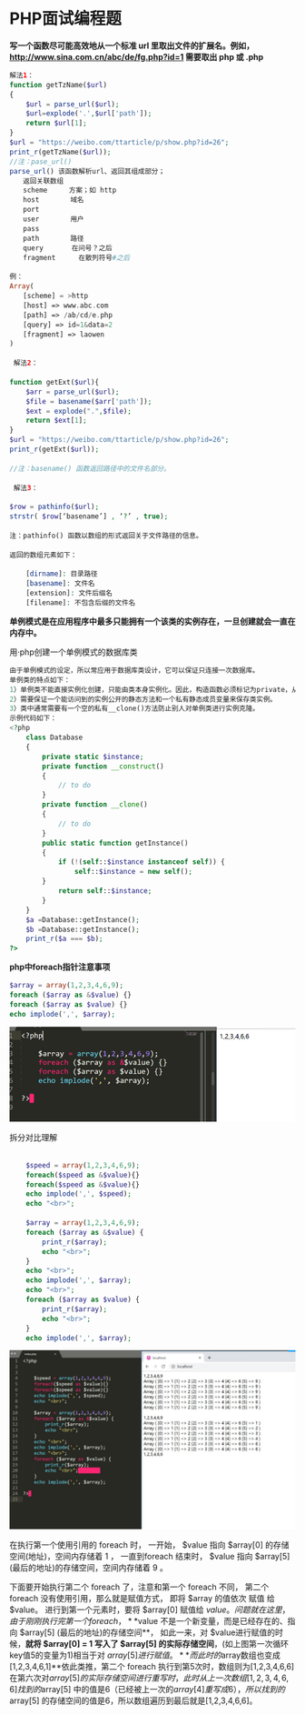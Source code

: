 # PHP面试编程题

**写一个函数尽可能高效地从一个标准 url 里取出文件的扩展名。例如，http://www.sina.com.cn/abc/de/fg.php?id=1 需要取出 php 或 .php**

```php
解法1：
function getTzName($url)
{
	$url = parse_url($url);
	$url=explode('.',$url['path']);
	return $url[1];
}
$url = "https://weibo.com/ttarticle/p/show.php?id=26";
print_r(getTzName($url));
//注：pase_url()
parse_url() 该函数解析url、返回其组成部分；
　　返回关联数组
　　scheme 　　 方案；如 http
　　host 　　　　域名
　　port
　　user 　　　　用户
　　pass
　　path 　　　　路径
　　query 　　　 在问号？之后
　　fragment 　   在散列符号#之后

例：
Array(
　　[scheme] = >http
　　[host] => www.abc.com
　　[path] => /ab/cd/e.php
　　[query] => id=1&data=2
　　[fragment] => laowen
)

 解法2：
    
function getExt($url){
	$arr = parse_url($url);
	$file = basename($arr['path']);
	$ext = explode(".",$file);
	return $ext[1];
}
$url = "https://weibo.com/ttarticle/p/show.php?id=26";
print_r(getExt($url));

//注：basename() 函数返回路径中的文件名部分。

 解法3：

$row = pathinfo($url); 
strstr( $row[‘basename’] , ‘?’ , true);

注：pathinfo() 函数以数组的形式返回关于文件路径的信息。

返回的数组元素如下：

    [dirname]: 目录路径
    [basename]: 文件名
    [extension]: 文件后缀名
    [filename]: 不包含后缀的文件名
```



**单例模式是在应用程序中最多只能拥有一个该类的实例存在，一旦创建就会一直在内存中。**

用·php创建一个单例模式的数据库类

```php
由于单例模式的设定，所以常应用于数据库类设计，它可以保证只连接一次数据库。
单例类的特点如下：
1）单例类不能直接实例化创建，只能由类本身实例化。因此，构造函数必须标记为private，从而防止类被实例化。
2）需要保证一个能访问到的实例公开的静态方法和一个私有静态成员变量来保存类实例。
3）类中通常需要有一个空的私有__clone()方法防止别人对单例类进行实例克隆。
示例代码如下：
<?php  
	class Database  
	{   
		private static $instance;
		private function __construct()  
		{  
			// to do 
		}  
		private function __clone()   
		{  
			// to do  
		}  
		public static function getInstance()   
		{  
			if (!(self::$instance instanceof self)) {  
				self::$instance = new self();  
		}  
			return self::$instance;  
		}  
	}  
	$a =Database::getInstance();  
	$b =Database::getInstance();  
	print_r($a === $b);  
?>
```

**php中foreach指针注意事项**

```php
$array = array(1,2,3,4,6,9);
foreach ($array as &$value) {}
foreach ($array as $value) {}
echo implode(',', $array);
```

![2](./images/2.png)

拆分对比理解

```php

    $speed = array(1,2,3,4,6,9);
    foreach($speed as &$value){}
	foreach($speed as &$value){}
    echo implode(',', $speed);
    echo "<br>";

	$array = array(1,2,3,4,6,9);
	foreach ($array as &$value) {
		print_r($array);
		echo "<br>";
	}
	echo "<br>";
	echo implode(',', $array);
	echo "<br>";
	foreach ($array as $value) {
		print_r($array);
		echo "<br>";		
	}
	echo implode(',', $array);
```



![1](./images/1.jpg)

在执行第一个使用引用的 foreach 时， 一开始， $value 指向 $array[0] 的存储空间(地址)，空间内存储着 1 ， 一直到foreach 结束时， $value 指向 $array[5] (最后的地址)的存储空间，空间内存储着 9 。

 下面要开始执行第二个 foreach 了，注意和第一个 foreach 不同， 第二个 foreach 没有使用引用，那么就是赋值方式， 即将 $array 的值依次 赋值 给 $value。 进行到第一个元素时，要将 $array[0] 赋值给 $value 。 问题就在这里，由于刚刚执行完第一个 foreach， **$value 不是一个新变量，而是已经存在的、指向 $array[5] (最后的地址)的存储空间**， 如此一来，对 $value进行赋值的时候，**就将 $array[0] = 1 写入了 $array[5] 的实际存储空间**，(如上图第一次循环key值5的变量为1)相当于对 $array[5] 进行赋值。**而此时的$array数组也变成[1,2,3,4,6,1]**依此类推，第二个 foreach 执行到第5次时，数组则为[1,2,3,4,6,6]在第六次对$array[5] 的实际存储空间进行重写时，此时从上一次数组[1,2,3,4,6,6]找到的$array[5] 中的值是6（已经被上一次的$array[4]重写成6），所以找到的$array[5] 的存储空间的值是6，所以数组遍历到最后就是[1,2,3,4,6,6]。

